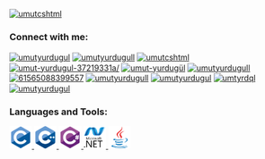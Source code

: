 <p align="left"> <a href="https://twitter.com/umutcshtml" target="blank"><img src="https://img.shields.io/twitter/follow/umutcshtml?logo=twitter&style=for-the-badge" alt="umutcshtml" /></a> </p>

<h3 align="left">Connect with me:</h3>
<p align="left">
<a href="https://codepen.io/umutyurdugul" target="blank"><img align="center" src="https://raw.githubusercontent.com/rahuldkjain/github-profile-readme-generator/master/src/images/icons/Social/codepen.svg" alt="umutyurdugul" height="30" width="40" /></a>
<a href="https://dev.to/umutyurdugull" target="blank"><img align="center" src="https://raw.githubusercontent.com/rahuldkjain/github-profile-readme-generator/master/src/images/icons/Social/devto.svg" alt="umutyurdugull" height="30" width="40" /></a>
<a href="https://twitter.com/umutcshtml" target="blank"><img align="center" src="https://raw.githubusercontent.com/rahuldkjain/github-profile-readme-generator/master/src/images/icons/Social/twitter.svg" alt="umutcshtml" height="30" width="40" /></a>
<a href="https://linkedin.com/in/umut-yurdugul-37219331a/" target="blank"><img align="center" src="https://raw.githubusercontent.com/rahuldkjain/github-profile-readme-generator/master/src/images/icons/Social/linked-in-alt.svg" alt="umut-yurdugul-37219331a/" height="30" width="40" /></a>
<a href="https://stackoverflow.com/users/umut-yurdugül" target="blank"><img align="center" src="https://raw.githubusercontent.com/rahuldkjain/github-profile-readme-generator/master/src/images/icons/Social/stack-overflow.svg" alt="umut-yurdugül" height="30" width="40" /></a>
<a href="https://codesandbox.com/umutyurdugull" target="blank"><img align="center" src="https://raw.githubusercontent.com/rahuldkjain/github-profile-readme-generator/master/src/images/icons/Social/codesandbox.svg" alt="umutyurdugull" height="30" width="40" /></a>
<a href="https://fb.com/61565088399557" target="blank"><img align="center" src="https://raw.githubusercontent.com/rahuldkjain/github-profile-readme-generator/master/src/images/icons/Social/facebook.svg" alt="61565088399557" height="30" width="40" /></a>
<a href="https://instagram.com/umutyurdugull" target="blank"><img align="center" src="https://raw.githubusercontent.com/rahuldkjain/github-profile-readme-generator/master/src/images/icons/Social/instagram.svg" alt="umutyurdugull" height="30" width="40" /></a>
<a href="https://www.codechef.com/users/umutyurdugul" target="blank"><img align="center" src="https://cdn.jsdelivr.net/npm/simple-icons@3.1.0/icons/codechef.svg" alt="umutyurdugul" height="30" width="40" /></a>
<a href="https://www.hackerrank.com/umtyrdql" target="blank"><img align="center" src="https://raw.githubusercontent.com/rahuldkjain/github-profile-readme-generator/master/src/images/icons/Social/hackerrank.svg" alt="umtyrdql" height="30" width="40" /></a>
<a href="https://www.leetcode.com/umutyurdugul" target="blank"><img align="center" src="https://raw.githubusercontent.com/rahuldkjain/github-profile-readme-generator/master/src/images/icons/Social/leet-code.svg" alt="umutyurdugul" height="30" width="40" /></a>
</p>

<h3 align="left">Languages and Tools:</h3>
<p align="left"> <a href="https://www.cprogramming.com/" target="_blank" rel="noreferrer"> <img src="https://raw.githubusercontent.com/devicons/devicon/master/icons/c/c-original.svg" alt="c" width="40" height="40"/> </a> <a href="https://www.w3schools.com/cpp/" target="_blank" rel="noreferrer"> <img src="https://raw.githubusercontent.com/devicons/devicon/master/icons/cplusplus/cplusplus-original.svg" alt="cplusplus" width="40" height="40"/> </a> <a href="https://www.w3schools.com/cs/" target="_blank" rel="noreferrer"> <img src="https://raw.githubusercontent.com/devicons/devicon/master/icons/csharp/csharp-original.svg" alt="csharp" width="40" height="40"/> </a> <a href="https://dotnet.microsoft.com/" target="_blank" rel="noreferrer"> <img src="https://raw.githubusercontent.com/devicons/devicon/master/icons/dot-net/dot-net-original-wordmark.svg" alt="dotnet" width="40" height="40"/> </a> <a href="https://www.java.com" target="_blank" rel="noreferrer"> <img src="https://raw.githubusercontent.com/devicons/devicon/master/icons/java/java-original.svg" alt="java" width="40" height="40"/> </a> </p>
